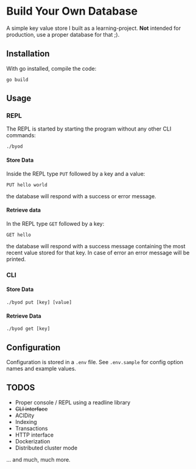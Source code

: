 # Build Your Own Database

A simple key value store I built as a learning-project. **Not** intended for production, use a proper database for that ;).

## Installation

With go installed, compile the code:

```
go build
```
## Usage

### REPL

The REPL is started by starting the program without any other CLI commands:

```
./byod
```

#### Store Data

Inside the REPL type `PUT` followed by a key and a value:

```
PUT hello world
```
the database will respond with a success or error message.

#### Retrieve data

In the REPL type `GET` followed by a key:

```
GET hello
```
the database will respond with a success message containing the most recent value stored for that key. In case of error an error message will be printed.

### CLI

#### Store Data

```
./byod put [key] [value]
```

#### Retrieve Data

```
./byod get [key]
```

## Configuration

Configuration is stored in a `.env` file. See `.env.sample` for config option names and example values.

## TODOS

- Proper console / REPL using a readline library
- ~~CLI interface~~
- ACIDity
- Indexing
- Transactions
- HTTP interface
- Dockerization
- Distributed cluster mode

… and much, much more.
